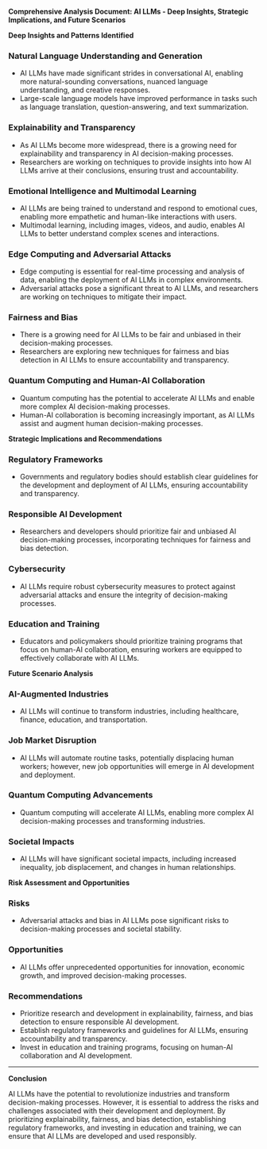 **Comprehensive Analysis Document: AI LLMs - Deep Insights, Strategic Implications, and Future Scenarios**


**Deep Insights and Patterns Identified**


### Natural Language Understanding and Generation

* AI LLMs have made significant strides in conversational AI, enabling more natural-sounding conversations, nuanced language understanding, and creative responses.
* Large-scale language models have improved performance in tasks such as language translation, question-answering, and text summarization.

### Explainability and Transparency

* As AI LLMs become more widespread, there is a growing need for explainability and transparency in AI decision-making processes.
* Researchers are working on techniques to provide insights into how AI LLMs arrive at their conclusions, ensuring trust and accountability.

### Emotional Intelligence and Multimodal Learning

* AI LLMs are being trained to understand and respond to emotional cues, enabling more empathetic and human-like interactions with users.
* Multimodal learning, including images, videos, and audio, enables AI LLMs to better understand complex scenes and interactions.

### Edge Computing and Adversarial Attacks

* Edge computing is essential for real-time processing and analysis of data, enabling the deployment of AI LLMs in complex environments.
* Adversarial attacks pose a significant threat to AI LLMs, and researchers are working on techniques to mitigate their impact.

### Fairness and Bias

* There is a growing need for AI LLMs to be fair and unbiased in their decision-making processes.
* Researchers are exploring new techniques for fairness and bias detection in AI LLMs to ensure accountability and transparency.

### Quantum Computing and Human-AI Collaboration

* Quantum computing has the potential to accelerate AI LLMs and enable more complex AI decision-making processes.
* Human-AI collaboration is becoming increasingly important, as AI LLMs assist and augment human decision-making processes.


**Strategic Implications and Recommendations**


### Regulatory Frameworks

* Governments and regulatory bodies should establish clear guidelines for the development and deployment of AI LLMs, ensuring accountability and transparency.

### Responsible AI Development

* Researchers and developers should prioritize fair and unbiased AI decision-making processes, incorporating techniques for fairness and bias detection.

### Cybersecurity

* AI LLMs require robust cybersecurity measures to protect against adversarial attacks and ensure the integrity of decision-making processes.

### Education and Training

* Educators and policymakers should prioritize training programs that focus on human-AI collaboration, ensuring workers are equipped to effectively collaborate with AI LLMs.


**Future Scenario Analysis**


### AI-Augmented Industries

* AI LLMs will continue to transform industries, including healthcare, finance, education, and transportation.

### Job Market Disruption

* AI LLMs will automate routine tasks, potentially displacing human workers; however, new job opportunities will emerge in AI development and deployment.

### Quantum Computing Advancements

* Quantum computing will accelerate AI LLMs, enabling more complex AI decision-making processes and transforming industries.

### Societal Impacts

* AI LLMs will have significant societal impacts, including increased inequality, job displacement, and changes in human relationships.


**Risk Assessment and Opportunities**


### Risks

* Adversarial attacks and bias in AI LLMs pose significant risks to decision-making processes and societal stability.

### Opportunities

* AI LLMs offer unprecedented opportunities for innovation, economic growth, and improved decision-making processes.

### Recommendations

* Prioritize research and development in explainability, fairness, and bias detection to ensure responsible AI development.
* Establish regulatory frameworks and guidelines for AI LLMs, ensuring accountability and transparency.
* Invest in education and training programs, focusing on human-AI collaboration and AI development.

---

**Conclusion**

AI LLMs have the potential to revolutionize industries and transform decision-making processes. However, it is essential to address the risks and challenges associated with their development and deployment. By prioritizing explainability, fairness, and bias detection, establishing regulatory frameworks, and investing in education and training, we can ensure that AI LLMs are developed and used responsibly.